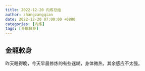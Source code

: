 ```yaml
---
title: 2022-12-20 内炼总结
author: zhangzangqian
date: 2022-12-20 07:00:00 +0800
categories: [内炼]
tags: [金龍敕身]
---
```


## 金龍敕身

昨天睡得晚，今天早晨修炼的有些迷糊，身体微热，其余感应不太强。